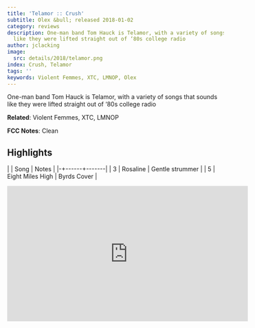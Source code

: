 ```yaml
---
title: 'Telamor :: Crush'
subtitle: Olex &bull; released 2018-01-02
category: reviews
description: One-man band Tom Hauck is Telamor, with a variety of songs that sounds
  like they were lifted straight out of ‘80s college radio
author: jclacking
image:
  src: details/2018/telamor.png
index: Crush, Telamor
tags: ''
keywords: Violent Femmes, XTC, LMNOP, Olex
---
```

One-man band Tom Hauck is Telamor, with a variety of songs that sounds like they were lifted straight out of ‘80s college radio<!--more-->

**Related**: Violent Femmes, XTC, LMNOP

**FCC Notes**: Clean

## Highlights

| | Song | Notes |
|-+------+-------|
| 3 | Rosaline | Gentle strummer |
| 5 | Eight Miles High | Byrds Cover |

<div class="tlo-detail-video"><iframe width="560" height="315" src="https://www.youtube.com/embed/zikP36Ad9LU" frameborder="0" allow="autoplay; encrypted-media" allowfullscreen></iframe></div>

